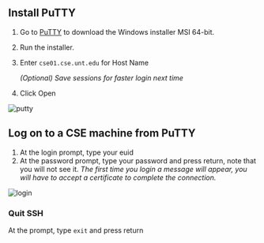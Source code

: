  ## Install PuTTY
 
1. Go to [PuTTY](https://www.chiark.greenend.org.uk/~sgtatham/putty/latest.html) to download the Windows installer MSI 64-bit.
2. Run the installer. 
3. Enter `cse01.cse.unt.edu` for Host Name

    *(Optional) Save sessions for faster login next time*

4. Click Open

  ![putty](https://raw.githubusercontent.com/misc-sonchau/dev-tool-tutorials/main/images/windows_putty.jpg)


 ## Log on to a CSE machine from PuTTY
1. At the login prompt, type your euid
2. At the password prompt, type your password and press return, note that you will not see it.
*The first time you login a message will appear, you will have to accept a certificate to complete the connection.*

![login](https://raw.githubusercontent.com/misc-sonchau/dev-tool-tutorials/main/images/windows_login.jpg)

### Quit SSH
At the prompt, type `exit` and press return